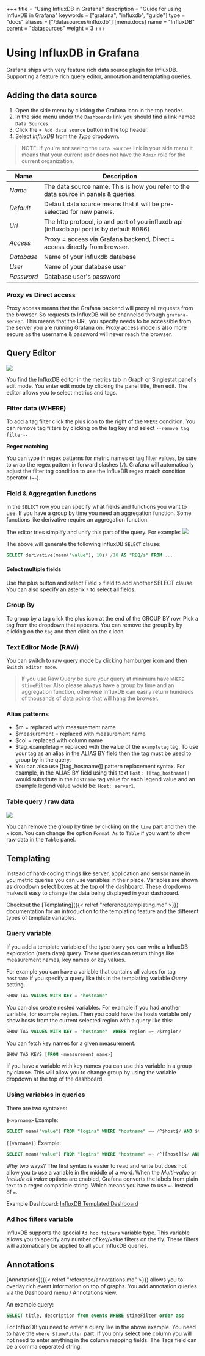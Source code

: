 +++
title = "Using InfluxDB in Grafana"
description = "Guide for using InfluxDB in Grafana"
keywords = ["grafana", "influxdb", "guide"]
type = "docs"
aliases = ["/datasources/influxdb"]
[menu.docs]
name = "InfluxDB"
parent = "datasources"
weight = 3
+++

# Using InfluxDB in Grafana

Grafana ships with very feature rich data source plugin for InfluxDB. Supporting a feature rich query editor, annotation and templating queries.

## Adding the data source

1. Open the side menu by clicking the Grafana icon in the top header.
2. In the side menu under the `Dashboards` link you should find a link named `Data Sources`.
3. Click the `+ Add data source` button in the top header.
4. Select *InfluxDB* from the *Type* dropdown.

> NOTE: If you're not seeing the `Data Sources` link in your side menu it means that your current user does not have the `Admin` role for the current organization.

Name | Description
------------ | -------------
*Name* | The data source name. This is how you refer to the data source in panels & queries.
*Default* | Default data source means that it will be pre-selected for new panels.
*Url* | The http protocol, ip and port of you influxdb api (influxdb api port is by default 8086)
*Access* | Proxy = access via Grafana backend, Direct = access directly from browser.
*Database* | Name of your influxdb database
*User* | Name of your database user
*Password* | Database user's password

### Proxy vs Direct access

Proxy access means that the Grafana backend will proxy all requests from the browser. So requests to InfluxDB will be channeled through
`grafana-server`. This means that the URL you specify needs to be accessible from the server you are running Grafana on. Proxy access
mode is also more secure as the username & password will never reach the browser.

## Query Editor

![](/assets/img/blog/v2.6/influxdb_editor_v3.gif)

You find the InfluxDB editor in the metrics tab in Graph or Singlestat panel's edit mode. You enter edit mode by clicking the
panel title, then edit. The editor allows you to select metrics and tags.

### Filter data (WHERE)
To add a tag filter click the plus icon to the right of the `WHERE` condition. You can remove tag filters by clicking on
the tag key and select `--remove tag filter--`.

**Regex matching**

You can type in regex patterns for metric names or tag filter values, be sure to wrap the regex pattern in forward slashes (`/`). Grafana
will automatically adjust the filter tag condition to use the InfluxDB regex match condition operator (`=~`).

### Field & Aggregation functions
In the `SELECT` row you can specify what fields and functions you want to use. If you have a
group by time you need an aggregation function. Some functions like derivative require an aggregation function.

The editor tries simplify and unify this part of the query. For example:
![](/img/docs/influxdb/select_editor.png)

The above will generate the following InfluxDB `SELECT` clause:

```sql
SELECT derivative(mean("value"), 10s) /10 AS "REQ/s" FROM ....
```

#### Select multiple fields
Use the plus button and select Field > field to add another SELECT clause. You can also
specify an asterix `*` to select all fields.

### Group By
To group by a tag click the plus icon at the end of the GROUP BY row. Pick a tag from the dropdown that appears.
You can remove the group by by clicking on the `tag` and then click on the x icon.

### Text Editor Mode (RAW)
You can switch to raw query mode by clicking hamburger icon and then `Switch editor mode`.

> If you use Raw Query be sure your query at minimum have `WHERE $timeFilter`
> Also please always have a group by time and an aggregation function, otherwise InfluxDB can easily return hundreds of thousands
> of data points that will hang the browser.

### Alias patterns

- $m = replaced with measurement name
- $measurement = replaced with measurement name
- $col = replaced with column name
- $tag_exampletag = replaced with the value of the `exampletag` tag. To use your tag as an alias in the ALIAS BY field then the tag must be used to group by in the query.
- You can also use [[tag_hostname]] pattern replacement syntax. For example, in the ALIAS BY field using this text `Host: [[tag_hostname]]` would substitute in the `hostname` tag value for each legend value and an example legend value would be: `Host: server1`.

### Table query / raw data

![](/assets/img/blog/v2.6/table_influxdb_logs.png)

You can remove the group by time by clicking on the `time` part and then the `x` icon. You can
change the option `Format As` to `Table` if you want to show raw data in the `Table` panel.


## Templating

Instead of hard-coding things like server, application and sensor name in you metric queries you can use variables in their place.
Variables are shown as dropdown select boxes at the top of the dashboard. These dropdowns makes it easy to change the data
being displayed in your dashboard.

Checkout the [Templating]({{< relref "reference/templating.md" >}}) documentation for an introduction to the templating feature and the different
types of template variables.

### Query variable

If you add a template variable of the type `Query` you can write a InfluxDB exploration (meta data) query. These queries can
return things like measurement names, key names or key values.

For example you can have a variable that contains all values for tag `hostname` if you specify a query like this in the templating variable *Query* setting.

```sql
SHOW TAG VALUES WITH KEY = "hostname"
```

You can also create nested variables. For example if you had another variable, for example `region`. Then you could have
the hosts variable only show hosts from the current selected region with a query like this:

```sql
SHOW TAG VALUES WITH KEY = "hostname"  WHERE region =~ /$region/
```

You can fetch key names for a given measurement.

```sql
SHOW TAG KEYS [FROM <measurement_name>]
```

If you have a variable with key names you can use this variable in a group by clause. This will allow you to change group by using the variable dropdown at the top
of the dashboard.

### Using variables in queries

There are two syntaxes:

`$<varname>`  Example:

```sql
SELECT mean("value") FROM "logins" WHERE "hostname" =~ /^$host$/ AND $timeFilter GROUP BY time($__interval), "hostname"
```

`[[varname]]`  Example:

```sql
SELECT mean("value") FROM "logins" WHERE "hostname" =~ /^[[host]]$/ AND $timeFilter GROUP BY time($__interval), "hostname"
```

Why two ways? The first syntax is easier to read and write but does not allow you to use a variable in the middle of a word. When the *Multi-value* or *Include all value*
options are enabled, Grafana converts the labels from plain text to a regex compatible string. Which means you have to use `=~` instead of `=`.

Example Dashboard:
[InfluxDB Templated Dashboard](http://play.grafana.org/dashboard/db/influxdb-templated-queries)

### Ad hoc filters variable

InfluxDB supports the special `Ad hoc filters` variable type. This variable allows you to specify any number of key/value filters on the fly. These filters will automatically
be applied to all your InfluxDB queries.

## Annotations

[Annotations]({{< relref "reference/annotations.md" >}}) allows you to overlay rich event information on top of graphs. You add annotation
queries via the Dashboard menu / Annotations view.

An example query:

```SQL
SELECT title, description from events WHERE $timeFilter order asc
```

For InfluxDB you need to enter a query like in the above example. You need to have the ```where $timeFilter```
part. If you only select one column you will not need to enter anything in the column mapping fields. The
Tags field can be a comma seperated string.


